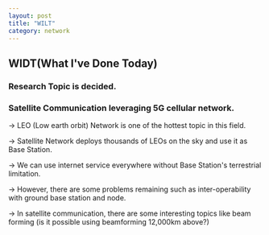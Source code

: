 ```yaml
---
layout: post
title: "WILT"
category: network
---
```


## WIDT(What I've Done Today)

### Research Topic is decided.

### Satellite Communication leveraging 5G cellular network.

 -> LEO (Low earth orbit) Network is one of the hottest topic in this field.
 
 -> Satellite Network deploys thousands of LEOs on the sky and use it as Base Station.
 
 -> We can use internet service everywhere without Base Station's terrestrial limitation.
 
 -> However, there are some problems remaining such as inter-operability with ground base station and node.
 
 -> In satellite communication, there are some interesting topics like beam forming (is it possible using beamforming 12,000km above?)
